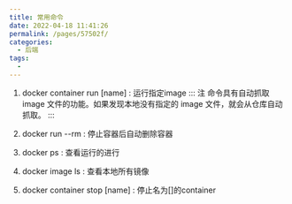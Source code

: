 ```yaml
---
title: 常用命令
date: 2022-04-18 11:41:26
permalink: /pages/57502f/
categories:
  - 后端
tags:
  - 
---
```




1. docker container run [name] : 运行指定image
::: 注
命令具有自动抓取 image 文件的功能。如果发现本地没有指定的 image 文件，就会从仓库自动抓取。
:::

2. docker run --rm : 停止容器后自动删除容器

3. docker ps : 查看运行的进行

4. docker image ls : 查看本地所有镜像

5. docker container stop [name] : 停止名为[]的container


